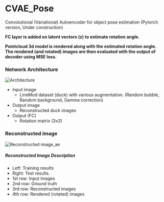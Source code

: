 # CVAE_Pose
Convolutional (Variational) Autoencoder for object pose estimation (Pytorch version, Under construction)

**FC layer is added on latent vectors (z) to estimate rotation angle.**

**Pointcloud 3d model is rendered along with the estimated rotation angle. The rendered (and rotated) images are then evaluated with the output of decoder using MSE loss.**

### Network Architecture
![Architecture](https://github.com/peytonhong/CVAE_Pose/blob/rendering/docs/structure(rendering).png)

* Input image
  * LineMod dataset (duck) with various augmentation. (Random bubble, Random background, Gamma correction)
* Output image
  * Reconstructed duck images
* Output (FC)
  * Rotation matrix (3x3)

### Reconstructed image
![Reconstructed image_ae](https://github.com/peytonhong/CVAE_Pose/blob/rendering/results/image_at_epoch_0030.png)
##### Reconstructed Image Description
* Left: Training results
* Right: Test results.
* 1st row: Input images
* 2nd row: Ground truth
* 3rd row: Reconstructed images
* 4th row: Rendered (rotated) images
